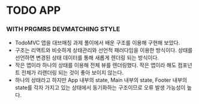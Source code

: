 # TODO APP
### WITH PRGMRS DEVMATCHING STYLE
- TodoMVC 앱을 대브매칭 과제 풀이에서 배운 구조를 이용해 구현해 보았다. 
- 구조는 리액트와 비슷하게 상태관리와 선언적 패러다임을 이용한 방식이다. 상태를 선언하면 변경된 상태 데이터를 통해 새롭게 렌더링 되는 방식이다.
- 작은 앱이라 하나의 상태를 이용해 전체 뷰를 렌더링했다. 작은 앱이라 해도 컴포넌트 전체가 리랜더링 되는 것이 좋아 보이지 않는다.
- 하나의 상태라고 하지만 App 내부의 state, Main 내부의 state, Footer 내부의 state를 각자 가지고 있는 상태에서 동기화하는 구조이므로 오류 발생 가능성이 높다.
